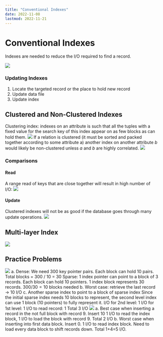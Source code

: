 ```yaml
---
title: "Conventional Indexes"
date: 2022-11-08
lastmod: 2022-11-21
---
```

# Conventional Indexes
Indexes are needed to reduce the I/O required to find a record.

![](https://i.imgur.com/yT8Mx5j.png)
### Updating Indexes
1. Locate the targeted record or the place to hold new record
2. Update data file
3. Update index
## Clustered and Non-Clustered Indexes
Clustering index: indexes on an attribute is such that all the tuples with a fixed value for the search key of this index appear on as few blocks as can hold them.
![](https://i.imgur.com/etCAqtL.png)
If a relation is clustered (it must be sorted and packed together according to some attribute a) another index on another attribute _b_ would likely be non-clustered unless _a_ and _b_ are highly correlated.
![](https://i.imgur.com/QAhs451.png)
### Comparisons
#### Read
A range read of keys that are close together will result in high number of I/O:
![](https://i.imgur.com/q5Vyjfe.png)
#### Update
Clustered indexes will not be as good if the database goes through many update operations.
![](https://i.imgur.com/AeFICtg.png)
## Multi-layer Index
![](https://i.imgur.com/DosKPnI.png)
## Practice Problems
![](https://i.imgur.com/t9W5FRr.png)
a. 
Dense: We need 300 key pointer pairs. Each block can hold 10 pairs. Total blocks = 300 / 10 = 30
Sparse: 1 index pointer can point to a block of 3 records. Each block can hold 10 pointers. 1 index block represents 30 records. $300/30=10$ blocks needed
b. 
Worst case: retrieve the last record -> 10 I/O
c.
Another sparse index to point to a block of sparse index
Since the initial sparse index needs 10 blocks to represent, the second level index can use 1 block (10 pointers) to fully represent it.
I/O for 2nd level: 1
I/O for 1st level: 1
I/O to read record: 1
Total 3 I/O
![](https://i.imgur.com/lhbhUXz.png)
a. 
Best case when inserting a record in the not full block with record 9. Insert 10
1 I/O to read the index block, 1 I/O to load the block with record 9. Total 2 I/O
b.
Worst case when inserting into first data block. Insert 0.
1 I/O to read index block. Need to load every data block to shift records down. Total 1+4=5 I/O.
